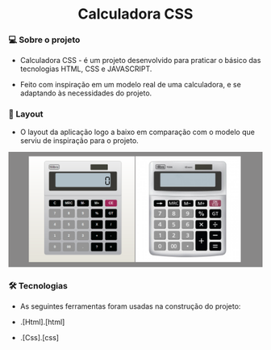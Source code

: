 <h1 align="center">Calculadora CSS</h1>

### 💻 Sobre o projeto

- Calculadora CSS - é um projeto desenvolvido para praticar o básico das tecnologias HTML, CSS e JAVASCRIPT.

- Feito com inspiração em um modelo real de uma calculadora, e se adaptando às necessidades do projeto.

### 🎨 Layout

- O layout da aplicação logo a baixo em comparação com o modelo que serviu de inspiração para o projeto.

<p align="center">
  <img alt="NextLevelWeek" title="#NextLevelWeek" src="./img/bannerCalc.png">
</p>

### 🛠 Tecnologias

- As seguintes ferramentas foram usadas na construção do projeto:

- .[Html].[html]
- .[Css].[css]


